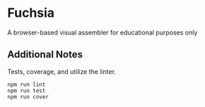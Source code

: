 # Fuchsia
A browser-based visual assembler for educational purposes only

## Additional Notes
Tests, coverage, and utilize the linter.
```
npm run lint
npm run test
npm run cover
```
